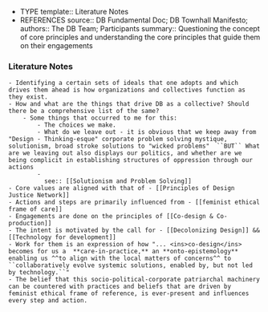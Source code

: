 - TYPE
  template:: Literature Notes
- REFERENCES
  source:: DB Fundamental Doc; DB Townhall Manifesto;
  authors:: The DB Team; Participants
  summary:: Questioning the concept of core principles and understanding the core principles that guide them on their engagements
### Literature Notes
	- Identifying a certain sets of ideals that one adopts and which drives them ahead is how organizations and collectives function as they exist.
	- How and what are the things that drive DB as a collective? Should there be a comprehensive list of the same?
		- Some things that occurred to me for this:
			- The choices we make.
			- What do we leave out - it is obvious that we keep away from "Design - Thinking-esque" corporate problem solving mystique, solutionism, broad stroke solutions to "wicked problems"  ``BUT`` What are we leaving out also displays our politics, and whether are we being complicit in establishing structures of oppression through our actions
			-
			  see:: [[Solutionism and Problem Solving]]
	- Core values are aligned with that of - [[Principles of Design Justice Network]]
	- Actions and steps are primarily influenced from - [[feminist ethical frame of care]]
	- Engagements are done on the principles of [[Co-design & Co-production]]
	- The intent is motivated by the call for - [[Decolonizing Design]] && [[Technology for development]]
	- Work for them is an expression of how "... <ins>co-design</ins> becomes for us a  **care-in-practice,** an **onto-epistemology** enabling us ^^to align with the local matters of concerns^^ to ``collaboratively evolve systemic solutions, enabled by, but not led by technology.``"
	- The belief that this socio-political-corporate patriarchal machinery can be countered with practices and beliefs that are driven by feminist ethical frame of reference, is ever-present and influences every step and action.